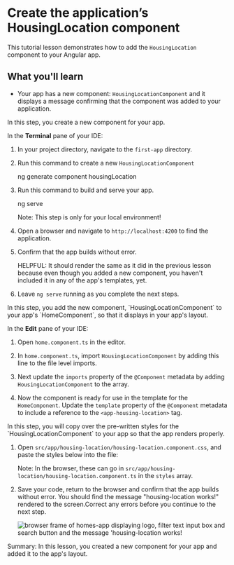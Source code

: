 # Create the application’s HousingLocation component

This tutorial lesson demonstrates how to add the `HousingLocation` component to your Angular app.

<docs-video src="https://www.youtube.com/embed/R0nRX8jD2D0?si=U4ONEbPvtptdUHTt&amp;start=440"/>

## What you'll learn

* Your app has a new component: `HousingLocationComponent` and it displays a message confirming that the component was added to your application.

<docs-workflow>

<docs-step title="Create the `HousingLocationComponent`">
In this step, you create a new component for your app.

In the **Terminal** pane of your IDE:

1. In your project directory, navigate to the `first-app` directory.

1. Run this command to create a new `HousingLocationComponent`

    <docs-code language="shell">
    ng generate component housingLocation
    </docs-code>

1. Run this command to build and serve your app.

    <docs-code language="shell">
    ng serve
    </docs-code>

    Note: This step is only for your local environment!

1. Open a browser and navigate to `http://localhost:4200` to find the application.
1. Confirm that the app builds without error.

    HELPFUL: It should render the same as it did in the previous lesson because even though you added a new component, you haven't included it in any of the app's templates, yet.

1. Leave `ng serve` running as you complete the next steps.
</docs-step>

<docs-step title="Add the new component to your app's layout">
In this step, you add the new component, `HousingLocationComponent` to your app's `HomeComponent`, so that it displays in your app's layout.

In the **Edit** pane of your IDE:

1. Open `home.component.ts` in the editor.
1. In `home.component.ts`, import `HousingLocationComponent` by adding this line to the file level imports.

    <docs-code header="Import HousingLocationComponent in src/app/home/home.component.ts" path="adev/src/content/tutorials/first-app/steps/04-interfaces/src/app/home/home.component.ts" visibleLines="[3]"/>

1. Next update the `imports` property of the `@Component` metadata by adding `HousingLocationComponent` to the array.

    <docs-code header="Add HousingLocationComponent to imports array in src/app/home/home.component.ts" path="adev/src/content/tutorials/first-app/steps/04-interfaces/src/app/home/home.component.ts" visibleLines="[7]"/>

1. Now the component is ready for use in the template for the `HomeComponent`. Update the `template` property of the `@Component` metadata to include a reference to the `<app-housing-location>` tag.

    <docs-code header="Add housing location to the component template in src/app/home/home.component.ts" path="adev/src/content/tutorials/first-app/steps/04-interfaces/src/app/home/home.component.ts" visibleLines="[8,18]"/>

</docs-step>

<docs-step title="Add the styles for the component">
In this step, you will copy over the pre-written styles for the `HousingLocationComponent` to your app so that the app renders properly.

1. Open `src/app/housing-location/housing-location.component.css`, and paste the styles below into the file:

    Note: In the browser, these can go in `src/app/housing-location/housing-location.component.ts` in the `styles` array.

    <docs-code header="Add CSS styles to housing location to the component in src/app/housing-location/housing-location.component.css" path="adev/src/content/tutorials/first-app/steps/04-interfaces/src/app/housing-location/housing-location.component.css"/>

1. Save your code, return to the browser and confirm that the app builds without error. You should find the message "housing-location works!" rendered to the screen.Correct any errors before you continue to the next step.

    <img alt="browser frame of homes-app displaying logo, filter text input box and search button and the message 'housing-location works!" src="assets/images/tutorials/first-app/homes-app-lesson-03-step-2.png">

</docs-step>

</docs-workflow>

Summary: In this lesson, you created a new component for your app and added it to the app's layout.
